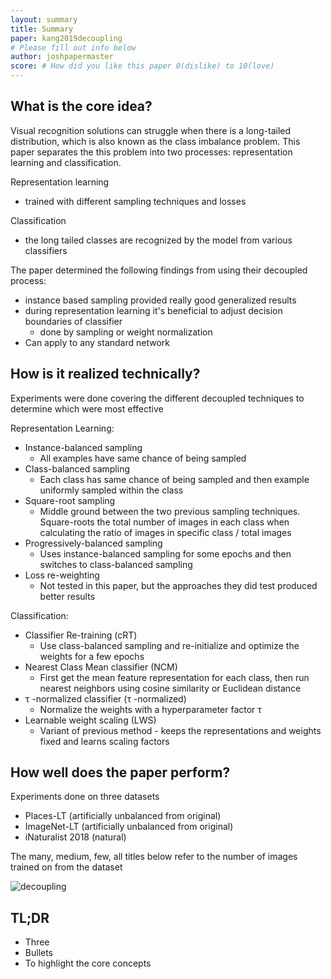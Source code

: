 ```yaml
---
layout: summary
title: Summary
paper: kang2019decoupling
# Please fill out info below
author: joshpapermaster
score: # How did you like this paper 0(dislike) to 10(love)
---
```


<!-- TODO: Summarize the paper:
* What is the core idea?
* How is it realized (technically)?
* How well does the paper perform?
* What interesting variants are explored? -->
## What is the core idea?
Visual recognition solutions can struggle when there is a long-tailed distribution, which is also known as the class imbalance problem. This paper separates the this problem into two processes: representation learning and classification. 

Representation learning
- trained with different sampling techniques and losses

Classification
- the long tailed classes are recognized by the model from various classifiers  

The paper determined the following findings from using their decoupled process:
- instance based sampling provided really good generalized results
- during representation learning it's beneficial to adjust decision boundaries of classifier 
    - done by sampling or weight normalization
- Can apply to any standard network 

## How is it realized technically?

Experiments were done covering the different decoupled techniques to determine which were most effective

Representation Learning:
- Instance-balanced sampling
    - All examples have same chance of being sampled
- Class-balanced sampling
    - Each class has same chance of being sampled and then example uniformly sampled within the class
- Square-root sampling
    - Middle ground between the two previous sampling techniques. Square-roots the total number of images in each class when calculating the ratio of images in specific class / total images
- Progressively-balanced sampling
    - Uses instance-balanced sampling for some epochs and then switches to class-balanced sampling
- Loss re-weighting
    - Not tested in this paper, but the approaches they did test produced better results

Classification:
- Classifier Re-training (cRT)
    - Use class-balanced sampling and re-initialize and optimize the weights for a few epochs 
- Nearest Class Mean classifier (NCM)
    - First get the mean feature representation for each class, then run nearest neighbors using cosine similarity or Euclidean distance
- τ -normalized classifier (τ -normalized)
    - Normalize the weights with a hyperparameter factor τ
- Learnable weight scaling (LWS)
    - Variant of previous method - keeps the representations and weights fixed and learns scaling factors

## How well does the paper perform?

Experiments done on three datasets
- Places-LT (artificially unbalanced from original)
- ImageNet-LT (artificially unbalanced from original)
- iNaturalist 2018 (natural)


The many, medium, few, all titles below refer to the number of images trained on from the dataset

![decoupling](kang2019decoupling_2a)



## TL;DR
* Three
* Bullets
* To highlight the core concepts
